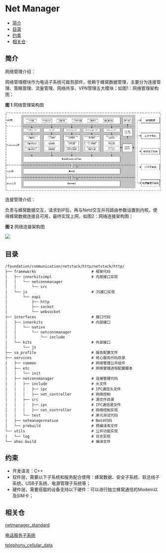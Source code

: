 # Net Manager<a name="EN-US_TOPIC_0000001105058232"></a>

-    [简介](#section112mcpsimp)
-    [目录](#section125mcpsimp)
-    [约束](#section133mcpsimp)
-    [相关仓](#section155mcpsimp)



## 简介

网络管理介绍：

​    网络管理模块作为电话子系统可裁剪部件，依赖于蜂窝数据管理，主要分为连接管理、策略管理、流量管理、网络共享、VPN管理五大模块；如图1：网络管理架构图；

**图 1**  网络管理架构图

![](figures/net_manager_arch_zh.png)

连接管理介绍：

​    负责与蜂窝数据交互，请求到IP后，再与Netd交互并将路由参数设置到内核，使得蜂窝数据连接且可用，最终实现上网，如图2：网络连接架构图；

**图  2**  网络连接架构图

![](figures/net_conn_manager_arch_zh.png)

## 目录

```
/foundation/communication/netstack/http/netstack/http/
├── frameworks                         # 框架代码
│   ├── innerkitsimpl                  # 内部接口实现
│   │   └── netconnmanager
│   │       └── src
│   └── js                             # JS接口实现
│       └── napi
│           ├── http
│           ├── socket
│           └── websocket
├── interfaces                         # 接口代码
│   ├── innerkits                      # 内部接口
│   │   └── native
│   │       └── netconnmanager
│   │           └── include
│   └── kits                           # 外部接口
│       └── js
├── sa_profile                         # 服务配置文件
├── services                           # 核心服务代码目录
│   ├── common                         # 网络管理公共组件
│   ├── etc                            # 网络管理进程配置脚本
│   │   └── init
│   ├── netconnmanager                 # 连接管理代码
│   │   ├── include                    # 头文件
│   │   │   ├── ipc                    # IPC通信头文件
│   │   │   ├── net_controller         # 网络控制
│   │   ├── src                        # 源文件目录
│   │   │   ├── ipc                    # IPC通信源文件
│   │   │   ├── net_controller         # 网络控制实现
│   │   └── test                       # 单元测试代码
│   ├── netmanagernative               # Netd代码
│   └── prebuild                       # 预编译库文件
└── utils                              # 公共功能实现
|   └── log                            # 日志实现
└── ohos.build                         # 编译文件
```

## 约束

-    开发语言：C++
-    软件层，需要以下子系统和服务配合使用：蜂窝数据、安全子系统、软总线子系统、USB子系统、电源管理子系统等；
-    硬件层，需要搭载的设备支持以下硬件：可以进行独立蜂窝通信的Modem以及SIM卡；

## 相关仓

[netmanager_standard](https://gitee.com/openharmony/communication_netmanager_standard/blob/master/README.md)

[电话服务子系统](https://gitee.com/openharmony/docs/blob/master/zh-cn/readme/%E7%94%B5%E8%AF%9D%E6%9C%8D%E5%8A%A1%E5%AD%90%E7%B3%BB%E7%BB%9F.md)

[ telephony_cellular_data](https://gitee.com/openharmony/telephony_cellular_data/blob/master/README.md)

